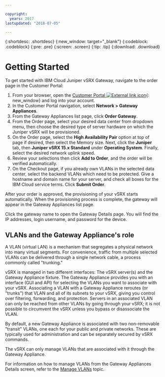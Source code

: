 ```yaml
---

copyright:
  years: 2017
lastupdated: "2018-07-05"

---
```


{:shortdesc: .shortdesc}
{:new_window: target="_blank"}
{:codeblock: .codeblock}
{:pre: .pre}
{:screen: .screen}
{:tip: .tip}
{:download: .download}

# Getting Started
To get started with IBM Cloud Juniper vSRX Gateway, navigate to the order page in the Customer Portal:

1.	From your browser, open the [Customer Portal ![External link icon](../../icons/launch-glyph.svg "External link icon")](https://control.softlayer.com/){: new_window} and log into your account.
2.	In the Customer Portal navigation, select **Network > Gateway Appliances**.
3.	From the Gateway Appliances list page, click **Order Gateway**.
4.	From the Order page, select your desired data center from dropdown menu, then choose the desired type of server hardware on which the Juniper vSRX will be provisioned.
5.	On the Order page, select the **High Availability Pair** option at top of page if desired, then select the Memory size. Next, click the **Juniper** tab, then **Juniper vSRX 15.x Standard** under **Operating System**. Finally, select the desired network uplink speed.
6.	Review your selections then click **Add to Order**, and the order will be verified automatically.
7.	On the Checkout page, if you already own VLANs in the selected data center, select the backend VLANs which need to be protected. Give a hostname and domain name for your server, and check all boxes for the IBM Cloud service terms. Click **Submit Order**.

After your order is approved, the provisioning of your vSRX starts automatically. When the provisioning process is complete, the gateway will appear in the Gateway Appliances list page.

Click the gateway name to open the Gateway Details page. You will find the IP addresses, login username, and password for the device.

## VLANs and the Gateway Appliance's role
A VLAN (virtual LAN) is a mechanism that segregates a physical network into many virtual segments. For convenience, traffic from multiple selected VLANs can be delivered through a single network cable, a process commonly called "trunking."

vSRX is managed in two different interfaces: The vSRX server(s) and the Gateway Appliance fixture. The Gateway Appliance provides you with an interface (GUI and API) for selecting the VLANs you want to associate with your vSRX. Associating a VLAN with a Gateway Appliance reroutes (or "trunks") that VLAN and all of its subnets to your vSRX, giving you control over filtering, forwarding, and protection. Servers in an associated VLAN can only be reached from other VLANs by going through your vSRX; it is not possible to circumvent the vSRX unless you bypass or disassociate the VLAN.

By default, a new Gateway Appliance is associated with two non-removable "transit" VLANs, one each for your public and private networks. These are typically used for administration and can be separately secured by vSRX commands.

The vSRX can only manage VLANs that are associated with it through the Gateway Appliance.

For information on how to manage VLANs from the Gateway Appliances Details screen, refer to the [Manage VLANs](manage-vlans.html) topic.
